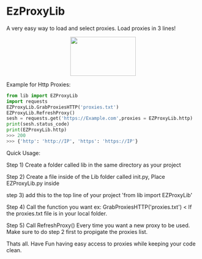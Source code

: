 # EzProxyLib
A very easy way to load and select proxies. Load proxies in 3 lines!

<p align="center">
  <img width="171‬" height="102" src="https://i.imgur.com/c71GUHG.png">
</p>

Example for Http Proxies: 
```python
from lib import EZProxyLib
import requests
EZProxyLib.GrabProxiesHTTP('proxies.txt')
EZProxyLib.RefreshProxy()
sesh = requests.get('https://Example.com',proxies = EZProxyLib.http)
print(sesh.status_code)
print(EZProxyLib.http)
>>> 200
>>> {'http': 'http://IP', 'https': 'https://IP'}
```

Quick Usage:

Step 1) Create a folder called lib in the same directory as your project

Step 2) Create a file inside of the Lib folder called init.py, Place EZProxyLib.py inside

step 3) add this to the top line of your project 'from lib import EZProxyLib'

Step 4) Call the function you want ex: GrabProxiesHTTP('proxies.txt') < If the proxies.txt file is in your local folder.

Step 5) Call RefreshProxy() Every time you want a new proxy to be used. Make sure to do step 2 first to propigate the proxies list.

Thats all. Have Fun having easy access to proxies while keeping your code clean.


